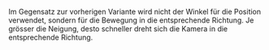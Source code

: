 Im Gegensatz zur vorherigen Variante wird nicht der Winkel für die Position verwendet, sondern für die Bewegung in die entsprechende Richtung. Je grösser die Neigung, desto schneller dreht sich die Kamera in die entsprechende Richtung.
